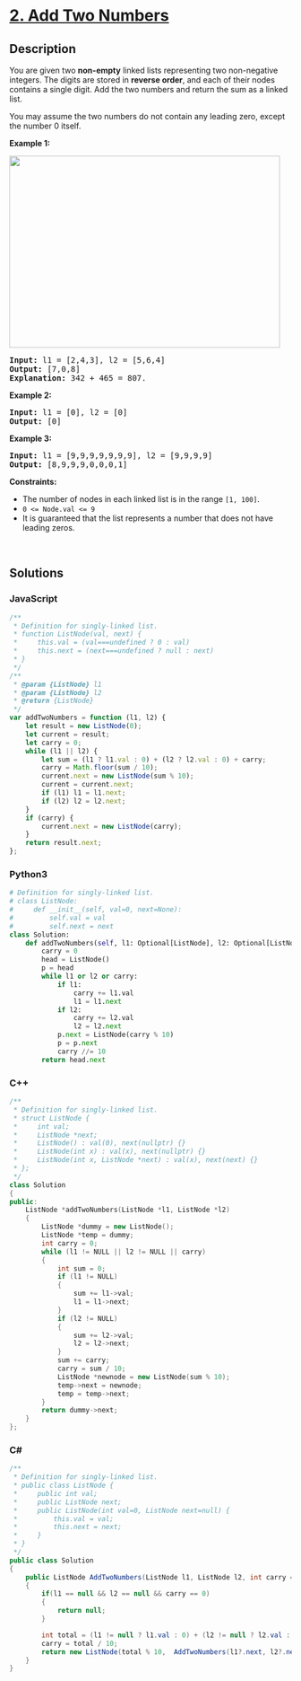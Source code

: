 # [2. Add Two Numbers](https://leetcode.com/problems/add-two-numbers/)

## Description

<p>You are given two <strong>non-empty</strong> linked lists representing two non-negative integers. The digits are stored in <strong>reverse order</strong>, and each of their nodes contains a single digit. Add the two numbers and return the sum&nbsp;as a linked list.</p>

<p>You may assume the two numbers do not contain any leading zero, except the number 0 itself.</p>

<p><strong class="example">Example 1:</strong></p>
<img alt="" src="https://assets.leetcode.com/uploads/2020/10/02/addtwonumber1.jpg" style="width: 483px; height: 342px;">
<pre><strong>Input:</strong> l1 = [2,4,3], l2 = [5,6,4]
<strong>Output:</strong> [7,0,8]
<strong>Explanation:</strong> 342 + 465 = 807.
</pre>

<p><strong class="example">Example 2:</strong></p>

<pre><strong>Input:</strong> l1 = [0], l2 = [0]
<strong>Output:</strong> [0]
</pre>

<p><strong class="example">Example 3:</strong></p>

<pre><strong>Input:</strong> l1 = [9,9,9,9,9,9,9], l2 = [9,9,9,9]
<strong>Output:</strong> [8,9,9,9,0,0,0,1]
</pre>

<p><strong>Constraints:</strong></p>

<ul>
	<li>The number of nodes in each linked list is in the range <code>[1, 100]</code>.</li>
	<li><code>0 &lt;= Node.val &lt;= 9</code></li>
	<li>It is guaranteed that the list represents a number that does not have leading zeros.</li>
</ul>
</div></div>
<p>&nbsp;</p>

## Solutions

### **JavaScript**

```javascript
/**
 * Definition for singly-linked list.
 * function ListNode(val, next) {
 *     this.val = (val===undefined ? 0 : val)
 *     this.next = (next===undefined ? null : next)
 * }
 */
/**
 * @param {ListNode} l1
 * @param {ListNode} l2
 * @return {ListNode}
 */
var addTwoNumbers = function (l1, l2) {
    let result = new ListNode(0);
    let current = result;
    let carry = 0;
    while (l1 || l2) {
        let sum = (l1 ? l1.val : 0) + (l2 ? l2.val : 0) + carry;
        carry = Math.floor(sum / 10);
        current.next = new ListNode(sum % 10);
        current = current.next;
        if (l1) l1 = l1.next;
        if (l2) l2 = l2.next;
    }
    if (carry) {
        current.next = new ListNode(carry);
    }
    return result.next;
};
```

### **Python3**

```python
# Definition for singly-linked list.
# class ListNode:
#     def __init__(self, val=0, next=None):
#         self.val = val
#         self.next = next
class Solution:
    def addTwoNumbers(self, l1: Optional[ListNode], l2: Optional[ListNode]) -> Optional[ListNode]:
        carry = 0
        head = ListNode()
        p = head
        while l1 or l2 or carry:
            if l1:
                carry += l1.val
                l1 = l1.next
            if l2:
                carry += l2.val
                l2 = l2.next
            p.next = ListNode(carry % 10)
            p = p.next
            carry //= 10
        return head.next
```

### **C++**

```cpp
/**
 * Definition for singly-linked list.
 * struct ListNode {
 *     int val;
 *     ListNode *next;
 *     ListNode() : val(0), next(nullptr) {}
 *     ListNode(int x) : val(x), next(nullptr) {}
 *     ListNode(int x, ListNode *next) : val(x), next(next) {}
 * };
 */
class Solution
{
public:
    ListNode *addTwoNumbers(ListNode *l1, ListNode *l2)
    {
        ListNode *dummy = new ListNode();
        ListNode *temp = dummy;
        int carry = 0;
        while (l1 != NULL || l2 != NULL || carry)
        {
            int sum = 0;
            if (l1 != NULL)
            {
                sum += l1->val;
                l1 = l1->next;
            }
            if (l2 != NULL)
            {
                sum += l2->val;
                l2 = l2->next;
            }
            sum += carry;
            carry = sum / 10;
            ListNode *newnode = new ListNode(sum % 10);
            temp->next = newnode;
            temp = temp->next;
        }
        return dummy->next;
    }
};
```

### **C#**

```csharp
/**
 * Definition for singly-linked list.
 * public class ListNode {
 *     public int val;
 *     public ListNode next;
 *     public ListNode(int val=0, ListNode next=null) {
 *         this.val = val;
 *         this.next = next;
 *     }
 * }
 */
public class Solution 
{
    public ListNode AddTwoNumbers(ListNode l1, ListNode l2, int carry = 0) 
    {
        if(l1 == null && l2 == null && carry == 0) 
        {
            return null;
        }

        int total = (l1 != null ? l1.val : 0) + (l2 != null ? l2.val : 0) + carry;
        carry = total / 10;
        return new ListNode(total % 10,  AddTwoNumbers(l1?.next, l2?.next, carry));
    }
}
```